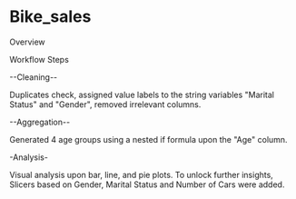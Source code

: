 # Bike_sales


Overview


Workflow Steps 

--Cleaning--

Duplicates check, assigned value labels to the string variables "Marital Status" and "Gender", removed irrelevant columns. 

--Aggregation--

Generated 4 age groups using a nested if formula upon the "Age" column.

-Analysis-

Visual analysis upon bar, line, and pie plots. To unlock further insights, Slicers based on Gender, Marital Status and Number of Cars were added. 
